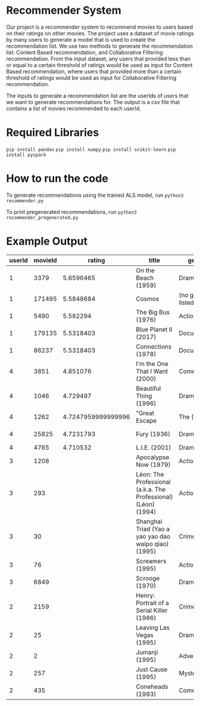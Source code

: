 # Recommender System

Our project is a recommender system to recommend movies to users based on their ratings on other movies. The project uses a dataset of movie ratings by many users to generate a model that is used to create the recommendation list. We use two methods to generate the recommendation list: Content Based recommendation, and Collaborative Filtering recommendation. From the input dataset, any users that provided less than or equal to a certain threshold of ratings would be used as input for Content Based recommendation, where users that provided more than a certain threshold of ratings would be used as input for Collaborative Filtering recommendation.

The inputs to generate a recommendation list are the userIds of users that we want to generate recommendations for. The output is a csv file that contains a list of movies recommended to each userId. 

# Required Libraries
`pip install pandas`
`pip install numpy`
`pip install scikit-learn`
`pip install pyspark`

# How to run the code
To generate recommendations using the trained ALS model, run
`python3 recommender.py`

To print pregenerated recommendations, run
`python3 recommender_pregenerated.py`

# Example Output
|userId|movieId|rating|title|genres|algo|
|------|-------|------|-----|------|----|
|1|3379|5.6596465|On the Beach (1959)|Drama|ALS|
|1|171495|5.5848684|Cosmos|(no genres listed)|ALS|
|1|5490|5.582294|The Big Bus (1976)|Action|Comedy|ALS|
|1|179135|5.5318403|Blue Planet II (2017)|Documentary|ALS|
|1|86237|5.5318403|Connections (1978)|Documentary|ALS|
|4|3851|4.851076|I'm the One That I Want (2000)|Comedy|ALS|
|4|1046|4.729497|Beautiful Thing (1996)|Drama|Romance|ALS|
|4|1262|4.7247959999999996|"Great Escape| The (1963)"|Action|Adventure|Drama|War|ALS|
|4|25825|4.7231793|Fury (1936)|Drama|Film-Noir|ALS|
|4|4765|4.710532|L.I.E. (2001)|Drama|ALS|
|3|1208||Apocalypse Now (1979)|Action|Drama|War|CB|
|3|293||Léon: The Professional (a.k.a. The Professional) (Léon) (1994)|Action|Crime|Drama|Thriller|CB|
|3|30||Shanghai Triad (Yao a yao yao dao waipo qiao) (1995)|Crime|Drama|CB|
|3|76||Screamers (1995)|Action|Sci-Fi|Thriller|CB|
|3|6849||Scrooge (1970)|Drama|Fantasy|Musical|CB|
|2|2159||Henry: Portrait of a Serial Killer (1986)|Crime|Horror|Thriller|CB||
|2|25||Leaving Las Vegas (1995)|Drama|Romance|CB|
|2|2||Jumanji (1995)|Adventure|Children|Fantasy|CB|
|2|257||Just Cause (1995)|Mystery|Thriller|CB|
|2|435||Coneheads (1993)|Comedy|Sci-Fi|CB|
